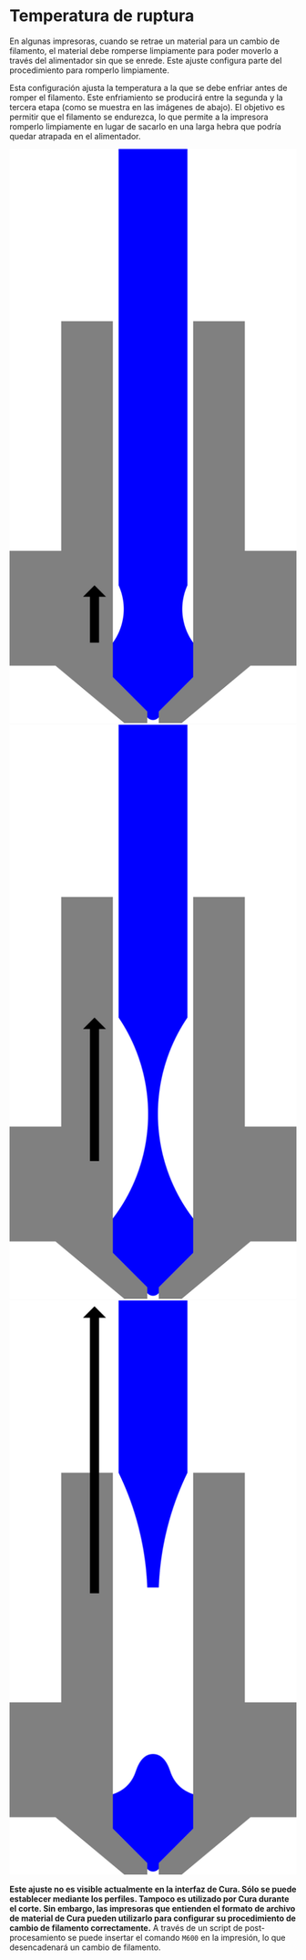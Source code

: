 Temperatura de ruptura
====
En algunas impresoras, cuando se retrae un material para un cambio de filamento, el material debe romperse limpiamente para poder moverlo a través del alimentador sin que se enrede. Este ajuste configura parte del procedimiento para romperlo limpiamente.

Esta configuración ajusta la temperatura a la que se debe enfriar antes de romper el filamento. Este enfriamiento se producirá entre la segunda y la tercera etapa (como se muestra en las imágenes de abajo). El objetivo es permitir que el filamento se endurezca, lo que permite a la impresora romperlo limpiamente en lugar de sacarlo en una larga hebra que podría quedar atrapada en el alimentador.

![En primer lugar, el material se retrae para evitar que rezume](../images/filament_switch_anti_ooze.svg)
![En segundo lugar, el filamento se retrae lentamente para dibujar un hilo fino que sea fácil de romper y dejar que este hilo se solidifique](../images/filament_switch_break_preparation.svg)
![En tercer lugar, el filamento se retrae rápidamente para romperlo](../images/filament_switch_break.svg)

**Este ajuste no es visible actualmente en la interfaz de Cura. Sólo se puede establecer mediante los perfiles. Tampoco es utilizado por Cura durante el corte. Sin embargo, las impresoras que entienden el formato de archivo de material de Cura pueden utilizarlo para configurar su procedimiento de cambio de filamento correctamente.** A través de un script de post-procesamiento se puede insertar el comando `M600` en la impresión, lo que desencadenará un cambio de filamento.